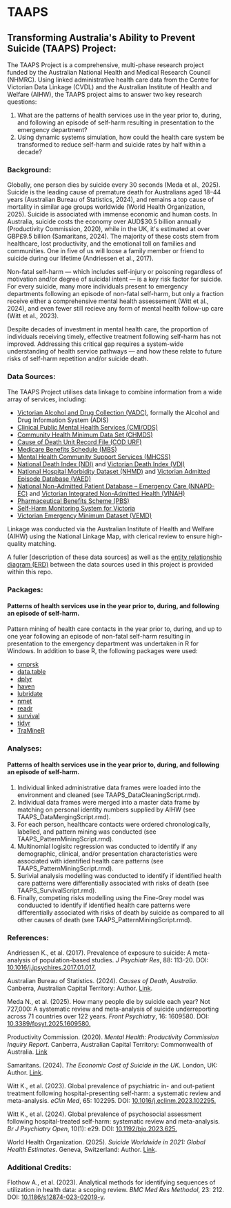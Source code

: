 # TAAPS
## Transforming Australia's Ability to Prevent Suicide (TAAPS) Project:
The TAAPS Project is a comprehensive, multi-phase research project funded by the Australian National Health and Medical Research Council (NHMRC). Using linked administrative health care data from the Centre for Victorian Data Linkage (CVDL) and the Australian Institute of Health and Welfare (AIHW), the TAAPS project aims to answer two key research questions:

1. What are the patterns of health services use in the year prior to, during, and following an episode of self-harm resulting in presentation to the emergency department?
2. Using dynamic systems simulation, how could the health care system be transformed to reduce self-harm and suicide rates by half within a decade?


### Background:
Globally, one person dies by suicide every 30 seconds (Meda et al., 2025). Suicide is the leading cause of premature death for Australians aged 18–44 years (Australian Bureau of Statistics, 2024), and remains a top cause of mortality in similar age groups worldwide (World Health Organization, 2025). Suicide is associated with immense economic and human costs. In Australia, suicide costs the economy over AUD$30.5 billion annually (Productivity Commission, 2020), while in the UK, it's estimated at over GBP£9.5 billion (Samaritans, 2024). The majority of these costs stem from healthcare, lost productivity, and the emotional toll on families and communities. One in five of us will loose a family member or friend to suicide during our lifetime (Andriessen et al., 2017).

Non-fatal self-harm — which includes self-injury or poisoning regardless of motivation and/or degree of suicidal intent — is a key risk factor for suicide. For every suicide, many more individuals present to emergency departments following an episode of non-fatal self-harm, but only a fraction receive either a comprehensive mental health assessement (Witt et al., 2024), and even fewer still recieve any form of mental health follow-up care (Witt et al., 2023). 

Despite decades of investment in mental health care, the proportion of individuals receiving timely, effective treatment following self-harm has not improved. Addressing this critical gap requires a system-wide understanding of health service pathways — and how these relate to future risks of self-harm repetition and/or suicide death.

### Data Sources:
The TAAPS Project utilises data linkage to combine information from a wide array of services, including:

* [Victorian Alcohol and Drug Collection (VADC)](https://www.health.vic.gov.au/funding-and-reporting-aod-services/victorian-alcohol-and-drug-collection-vadc), formally the Alcohol and Drug Information System (ADIS)
* [Clinical Public Mental Health Services (CMI/ODS)](https://www.health.vic.gov.au/research-and-reporting/cmiods)
* [Community Health Minimum Data Set (CHMDS)](https://www.health.vic.gov.au/primary-and-community-health/community-health-minimum-data-set-chmds)
* [Cause of Death Unit Record File (COD URF)](https://metadata.phrn.org.au/dataset/COD-URF-vic)
* [Medicare Benefits Schedule (MBS)](https://www.aihw.gov.au/about-our-data/our-data-collections/medicare-benefits-schedule-mbs)
* [Mental Health Community Support Services (MHCSS)](https://www.health.vic.gov.au/mental-health-services/mental-health-community-support-services)
* [National Death Index (NDI)](https://www.aihw.gov.au/about-our-data/our-data-collections/national-death-index) and [Victorian Death Index (VDI)](https://metadata.phrn.org.au/dataset/deaths-vic)
* [National Hospital Morbidity Dataset (NHMD)](https://www.aihw.gov.au/about-our-data/our-data-collections/national-hospitals-data-collection) and [Victorian Admitted Episode Database (VAED)](https://www.health.vic.gov.au/data-reporting/victorian-admitted-episodes-dataset)
* [National Non-Admitted Patient Database – Emergency Care (NNAPD-EC)](https://www.aihw.gov.au/about-our-data/our-data-collections/national-hospitals-data-collection#:~:text=The%20National%20Non-Admitted%20Patient%20Emergency%20Department%20Care%20Database,care%20in%20emergency%20departments%20in%20selected%20public%20hospitals.) and [Victorian Integrated Non-Admitted Health (VINAH)](https://www.health.vic.gov.au/data-reporting/victorian-integrated-non-admitted-health-vinah-dataset)
* [Pharmaceutical Benefits Scheme (PBS)](https://www.aihw.gov.au/about-our-data/our-data-collections/pharmaceutical-benefits-scheme)
* [Self-Harm Monitoring System for Victoria](https://pmc.ncbi.nlm.nih.gov/articles/PMC7765445/)
* [Victorian Emergency Minimum Dataset (VEMD)](https://www.health.vic.gov.au/data-reporting/victorian-emergency-minimum-dataset-vemd)

Linkage was conducted via the Australian Institute of Health and Welfare (AIHW) using the National Linkage Map, with clerical review to ensure high-quality matching.

A fuller [description of these data sources] as well as the [entity relationship diagram (ERD)](https://github.com/K-G-Witt/TAAPS/blob/main/TAAPS_EntityRelationshipDiagram.pdf) between the data sources used in this project is provided within this repo.

### Packages:
#### Patterns of health services use in the year prior to, during, and following an episode of self-harm.
Pattern mining of health care contacts in the year prior to, during, and up to one year following an episode of non-fatal self-harm resulting in presentation to the emergency department was undertaken in R for Windows. In addition to base R, the following packages were used:

* [cmprsk](https://www.rdocumentation.org/packages/cmprsk/versions/2.2-11)
* [data.table](https://www.rdocumentation.org/packages/data.table/versions/1.14.8)
* [dplyr](https://www.rdocumentation.org/packages/dplyr/versions/1.0.10)
* [haven](https://www.rdocumentation.org/packages/haven/versions/2.5.3)
* [lubridate](https://www.rdocumentation.org/packages/lubridate/versions/1.9.2)
* [nmet](https://www.rdocumentation.org/packages/nnet/versions/7.3-20/topics/nnet)
* [readr](https://www.rdocumentation.org/packages/readr/versions/2.1.4)
* [survival](https://www.rdocumentation.org/packages/survival/versions/3.5-7)
* [tidyr](https://www.rdocumentation.org/packages/tidyr/versions/1.3.0)
* [TraMineR](https://traminer.unige.ch/)

### Analyses:
#### Patterns of health services use in the year prior to, during, and following an episode of self-harm.
1. Individual linked administrative data frames were loaded into the environment and cleaned (see TAAPS_DataCleaningScript.rmd).
2. Individual data frames were merged into a master data frame by matching on personal identity numbers supplied by AIHW (see TAAPS_DataMergingScript.rmd).
3. For each person, healthcare contacts were ordered chronologically, labelled, and pattern mining was conducted (see TAAPS_PatternMiningScript.rmd).
4. Multinomial logisitc regression was conducted to identify if any demographic, clinical, and/or presentation characteristics were associated with identified health care patterns (see TAAPS_PatternMiningScript.rmd).
5. Surivial analysis modelling was conducted to identify if identified health care patterns were differentially associated with risks of death (see TAAPS_SurvivalScript.rmd).
6. Finally, competing risks modelling using the Fine-Grey model was conduucted to identify if identified health care patterns were differentially associated with risks of death by suicide as compared to all other causes of death (see TAAPS_PatternMiningScript.rmd).

### References:
Andriessen K., et al. (2017). Prevalence of exposure to suicide: A meta-analysis of population-based studies. _J Psychiatr Res_, 88: 113-20. DOI: [10.1016/j.jpsychires.2017.01.017.](https://www.sciencedirect.com/science/article/abs/pii/S0022395616304836?via%3Dihub)

Australian Bureau of Statistics. (2024). _Causes of Death, Australia_. Canberra, Australian Capital Territory: Author. [Link](https://www.abs.gov.au/statistics/health/causes-death/causes-death-australia/latest-release).
 
Meda N., et al. (2025). How many people die by suicide each year? Not 727,000: A systematic review and meta-analysis of suicide underreporting across 71 countries over 122 years. _Front Psychiatry_, 16: 1609580. DOI: [10.3389/fpsyt.2025.1609580.](https://www.frontiersin.org/journals/psychiatry/articles/10.3389/fpsyt.2025.1609580/full) 

Productivity Commission. (2020). _Mental Health: Productivity Commission Inquiry Report_. Canberra, Australian Capital Territory: Commonwealth of Australia. [Link](https://www.pc.gov.au/inquiries-and-research/mental-health-review/#final-report)

Samaritans. (2024). _The Economic Cost of Suicide in the UK_. London, UK: Author. [Link](https://www.samaritans.org/about-samaritans/research-policy/the-economic-cost-of-suicide/).

Witt K., et al. (2023). Global prevalence of psychiatric in- and out-patient treatment following hospital-presenting self-harm: a systematic review and meta-analysis. _eClin Med_, 65: 102295. DOI: [10.1016/j.eclinm.2023.102295.](https://www.thelancet.com/journals/eclinm/article/PIIS2589-5370(23)00472-8/fulltext)

Witt K., et al. (2024). Global prevalence of psychosocial assessment following hospital-treated self-harm: systematic review and meta-analysis. _Br J Psychiatry Open_, 10(1): e29. DOI: [10.1192/bjo.2023.625.](https://www.cambridge.org/core/journals/bjpsych-open/article/global-prevalence-of-psychosocial-assessment-following-hospitaltreated-selfharm-systematic-review-and-metaanalysis/898B8307745ABDC3837EBC8781FB9167)

World Health Organization. (2025). _Suicide Worldwide in 2021: Global Health Estimates_. Geneva, Switzerland: Author. [Link](https://www.who.int/publications/i/item/9789240110069).


### Additional Credits:
Flothow A., et al. (2023). Analytical methods for identifying sequences of utilization in health data: a scoping review. _BMC Med Res Methodol_, 23: 212. DOI: [10.1186/s12874-023-02019-y](https://doi.org/10.1186/s12874-023-02019-y).
